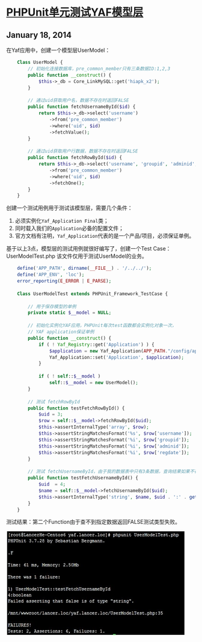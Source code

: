 # [PHPUnit单元测试YAF模型层][0]

## January 18, 2014

在Yaf应用中，创建一个模型层UserModel：

```php
    Class UserModel {
        // 初始化连接数据库，pre_common_member只有三条数据ID:1,2,3
        public function __construct() {
            $this->_db = Core_LinkMySQL::get('hiapk_x2');
        }
    
        // 通过uid获取用户名，数据不存在时返回FALSE
        public function fetchUsernameById($id) {
            return $this->_db->select('username')
                ->from('pre_common_member')
                ->where('uid', $id)
                ->fetchValue();
        }
    
        // 通过uid获取用户行数据，数据不存在时返回FALSE
        public function fetchRowById($id) {
            return $this->_db->select('username', 'groupid', 'adminid', 'regdate')
                ->from('pre_common_member')
                ->where('uid', $id)
                ->fetchOne();
        }
    }
```

创建一个测试用例用于测试该模型层，需要几个条件：

1. 必须实例化`Yaf_Application Final`类；
1. 同时载入我们的`Application`必备的配置文件；
1. 官方文档有注明，`Yaf_Application`代表的是一个产品/项目，必须保证单例。

基于以上3点，模型层的测试用例就很好编写了，创建一个Test Case：UserModelTest.php 该文件仅用于测试UserModel的业务。

```php
    define('APP_PATH', dirname(__FILE__) . '/../../');
    define('APP_ENV', 'loc');
    error_reporting(E_ERROR | E_PARSE);
    
    Class UserModelTest extends PHPUnit_Framework_TestCase {
    
        // 用于保存模型的单例
        private static $__model = NULL;
    
        // 初始化实例化YAF应用，PHPUnit每次test函数都会实例化对象一次，
        // YAF application保证单例
        public function __construct() {
            if ( ! Yaf_Registry::get('Application') ) {
                $application = new Yaf_Application(APP_PATH."/config/application.ini", APP_ENV);
                Yaf_Application::set('Application', $application);
            }
    
            if ( ! self::$__model )
                self::$__model = new UserModel();
        }
    
        // 测试 fetchRowById
        public function testFetchRowById() {
            $uid = 3;
            $row = self::$__model->fetchRowById($uid);
            $this->assertInternalType('array', $row);
            $this->assertStringMatchesFormat('%s', $row['username']);
            $this->assertStringMatchesFormat('%i', $row['groupid']);
            $this->assertStringMatchesFormat('%i', $row['adminid']);
            $this->assertStringMatchesFormat('%i', $row['regdate']);
        }
    
        // 测试 fetchUsernameById，由于我的数据表中只有3条数据，查询结果如果不存在是返回FALSE
        public function testFetchUsernameById() {
            $uid  = 4;
            $name = self::$__model->fetchUsernameById($uid);
            $this->assertInternalType('string', $name, $uid . ':' . gettype($name) );
        }
    }
```

测试结果：第二个Function由于查不到指定数据返回FALSE测试类型失败。

![TestYafModel][1]

[0]: http://www.crackedzone.com/phpunit-yaf-model.html
[1]: ../img/TestYafModel.jpg